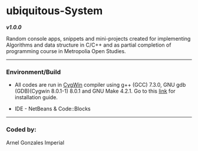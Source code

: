 # ubiquitous-System

***v1.0.0***

Random console apps, snippets and mini-projects created for implementing Algorithms and data structure in C/C++ and as partial completion of programming course in Metropolia Open Studies.

---

### Environment/Build
* All codes are run in [CygWin](https://www.cygwin.com/) compiler using g++   (GCC) 7.3.0, GNU gdb (GDB)(Cygwin 8.0.1-1) 8.0.1 and GNU Make 4.2.1.
  Go to this [link](https://www.cs.odu.edu/~zeil/cs250PreTest/latest/Public/installingACompiler/) for installation guide.

* IDE - NetBeans & Code::Blocks
---

### Coded by:
Arnel Gonzales Imperial
